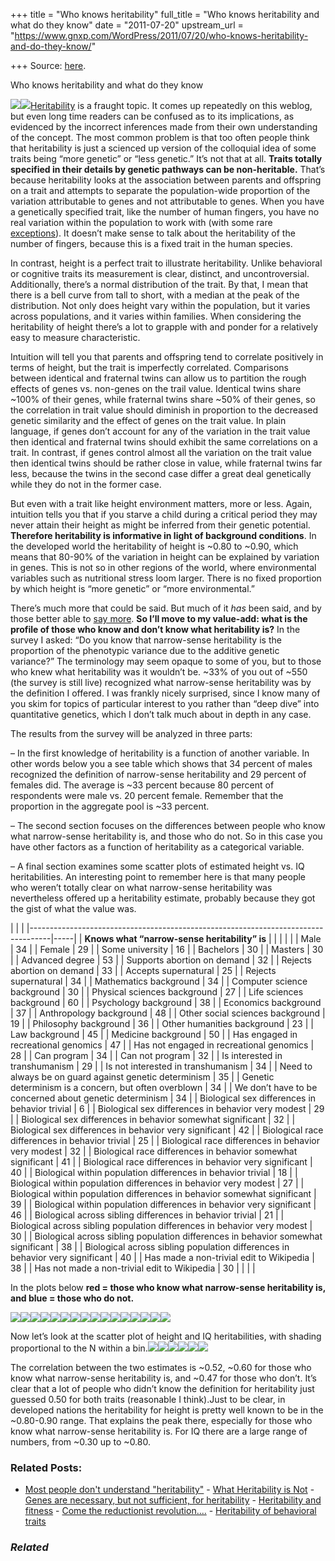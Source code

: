 +++
title = "Who knows heritability"
full_title = "Who knows heritability and what do they know"
date = "2011-07-20"
upstream_url = "https://www.gnxp.com/WordPress/2011/07/20/who-knows-heritability-and-do-they-know/"

+++
Source: [here](https://www.gnxp.com/WordPress/2011/07/20/who-knows-heritability-and-do-they-know/).

Who knows heritability and what do they know

[![](https://i0.wp.com/blogs.discovermagazine.com/gnxp/files/2011/07/herit3.jpg?resize=300%2C275)![](https://i0.wp.com/blogs.discovermagazine.com/gnxp/files/2011/07/herit3.jpg?resize=300%2C275)](https://i0.wp.com/blogs.discovermagazine.com/gnxp/files/2011/07/herit3.jpg)[Heritability](https://en.wikipedia.org/wiki/Heritability) is a fraught topic. It comes up repeatedly on this weblog, but even long time readers can be confused as to its implications, as evidenced by the incorrect inferences made from their own understanding of the concept. The most common problem is that too often people think that heritability is just a scienced up version of the colloquial idea of some traits being “more genetic” or “less genetic.” It’s not that at all. **Traits totally specified in their details by genetic pathways can be non-heritable.** That’s because heritability looks at the association between parents and offspring on a trait and attempts to separate the population-wide proportion of the variation attributable to genes and not attributable to genes. When you have a genetically specified trait, like the number of human fingers, you have no real variation within the population to work with (with some rare [exceptions](https://en.wikipedia.org/wiki/Polydactyly#People_affected)). It doesn’t make sense to talk about the heritability of the number of fingers, because this is a fixed trait in the human species.

In contrast, height is a perfect trait to illustrate heritability. Unlike behavioral or cognitive traits its measurement is clear, distinct, and uncontroversial. Additionally, there’s a normal distribution of the trait. By that, I mean that there is a bell curve from tall to short, with a median at the peak of the distribution. Not only does height vary within the population, but it varies across populations, and it varies within families. When considering the heritability of height there’s a lot to grapple with and ponder for a relatively easy to measure characteristic.

Intuition will tell you that parents and offspring tend to correlate positively in terms of height, but the trait is imperfectly correlated. Comparisons between identical and fraternal twins can allow us to partition the rough effects of genes vs. non-genes on the trail value. Identical twins share \~100% of their genes, while fraternal twins share \~50% of their genes, so the correlation in trait value should diminish in proportion to the decreased genetic similarity and the effect of genes on the trait value. In plain language, if genes don’t account for any of the variation in the trait value then identical and fraternal twins should exhibit the same correlations on a trait. In contrast, if genes control almost all the variation on the trait value then identical twins should be rather close in value, while fraternal twins far less, because the twins in the second case differ a great deal genetically while they do not in the former case.

But even with a trait like height environment matters, more or less. Again, intuition tells you that if you starve a child during a critical period they may never attain their height as might be inferred from their genetic potential. **Therefore heritability is informative in light of background conditions**. In the developed world the heritability of height is \~0.80 to \~0.90, which means that 80-90% of the variation in height can be explained by variation in genes. This is not so in other regions of the world, where environmental variables such as nutritional stress loom larger. There is no fixed proportion by which height is “more genetic” or “more environmental.”

There’s much more that could be said. But much of it *has* been said, and by those better able to [say more](https://www.amazon.com/exec/obidos/ASIN/0582243025/geneexpressio-20). **So I’ll move to my value-add: what is the profile of those who know and don’t know what heritability is?** In the survey I asked: “Do you know that narrow-sense heritability is the proportion of the phenotypic variance due to the additive genetic variance?” The terminology may seem opaque to some of you, but to those who knew what heritability was it wouldn’t be. \~33% of you out of \~550 (the survey is still live) recognized what narrow-sense heritability was by the definition I offered. I was frankly nicely surprised, since I know many of you skim for topics of particular interest to you rather than “deep dive” into quantitative genetics, which I don’t talk much about in depth in any case.

The results from the survey will be analyzed in three parts:

– In the first knowledge of heritability is a function of another variable. In other words below you a see table which shows that 34 percent of males recognized the definition of narrow-sense heritability and 29 percent of females did. The average is \~33 percent because 80 percent of respondents were male vs. 20 percent female. Remember that the proportion in the aggregate pool is \~33 percent.

– The second section focuses on the differences between people who know what narrow-sense heritability is, and those who do not. So in this case you have other factors as a function of heritability as a categorical variable.

– A final section examines some scatter plots of estimated height vs. IQ heritabilities. An interesting point to remember here is that many people who weren’t totally clear on what narrow-sense heritability was nevertheless offered up a heritability estimate, probably because they got the gist of what the value was.

|                                                                                   |     | |-----------------------------------------------------------------------------------|-----| | **Knows what “narrow-sense heritability” is**                                     |     | |                                                                                   |     | | Male                                                                              | 34  | | Female                                                                            | 29  | | Some university                                                                   | 16  | | Bachelors                                                                         | 30  | | Masters                                                                           | 30  | | Advanced degree                                                                   | 53  | | Supports abortion on demand                                                       | 32  | | Rejects abortion on demand                                                        | 33  | | Accepts supernatural                                                              | 25  | | Rejects supernatural                                                              | 34  | | Mathematics background                                                            | 34  | | Computer science background                                                       | 30  | | Physical sciences background                                                      | 27  | | Life sciences background                                                          | 60  | | Psychology background                                                             | 38  | | Economics background                                                              | 37  | | Anthropology background                                                           | 48  | | Other social sciences background                                                  | 19  | | Philosophy background                                                             | 36  | | Other humanities background                                                       | 23  | | Law background                                                                    | 45  | | Medicine background                                                               | 50  | | Has engaged in recreational genomics                                              | 47  | | Has not engaged in recreational genomics                                          | 28  | | Can program                                                                       | 34  | | Can not program                                                                   | 32  | | Is interested in transhumanism                                                    | 29  | | Is not interested in transhumanism                                                | 34  | | Need to always be on guard against genetic determinism                            | 35  | | Genetic determinism is a concern, but often overblown                             | 34  | | We don’t have to be concerned about genetic determinism                           | 34  | | Biological sex differences in behavior trivial                                    | 6   | | Biological sex differences in behavior very modest                                | 29  | | Biological sex differences in behavior somewhat significant                       | 32  | | Biological sex differences in behavior very significant                           | 42  | | Biological race differences in behavior trivial                                   | 25  | | Biological race differences in behavior very modest                               | 32  | | Biological race differences in behavior somewhat significant                      | 41  | | Biological race differences in behavior very significant                          | 40  | | Biological within population differences in behavior trivial                      | 18  | | Biological within population differences in behavior very modest                  | 27  | | Biological within population differences in behavior somewhat significant         | 39  | | Biological within population differences in behavior very significant             | 46  | | Biological across sibling differences in behavior trivial                         | 21  | | Biological across sibling population differences in behavior very modest          | 30  | | Biological across sibling population differences in behavior somewhat significant | 38  | | Biological across sibling population differences in behavior very significant     | 40  | | Has made a non-trivial edit to Wikipedia                                          | 38  | | Has not made a non-trivial edit to Wikipedia                                      | 30  | |                                                                                   |     |

In the plots below **red = those who know what narrow-sense heritability is, and blue = those who do not.**

[![](https://i0.wp.com/blogs.discovermagazine.com/gnxp/files/2011/07/surveyage.png?resize=553%2C552)![](https://i0.wp.com/blogs.discovermagazine.com/gnxp/files/2011/07/surveyage.png?resize=553%2C552)](https://i0.wp.com/blogs.discovermagazine.com/gnxp/files/2011/07/surveyage.png)[![](https://i0.wp.com/blogs.discovermagazine.com/gnxp/files/2011/07/surveysocialliberal.png?resize=553%2C552)![](https://i0.wp.com/blogs.discovermagazine.com/gnxp/files/2011/07/surveysocialliberal.png?resize=553%2C552)](https://i0.wp.com/blogs.discovermagazine.com/gnxp/files/2011/07/surveysocialliberal.png)[![](https://i0.wp.com/blogs.discovermagazine.com/gnxp/files/2011/07/surveyeconliberal.png?resize=553%2C552)![](https://i0.wp.com/blogs.discovermagazine.com/gnxp/files/2011/07/surveyeconliberal.png?resize=553%2C552)](https://i0.wp.com/blogs.discovermagazine.com/gnxp/files/2011/07/surveyeconliberal.png)[![](https://i0.wp.com/blogs.discovermagazine.com/gnxp/files/2011/07/surveyHeight.png?resize=553%2C552)![](https://i0.wp.com/blogs.discovermagazine.com/gnxp/files/2011/07/surveyHeight.png?resize=553%2C552)](https://i0.wp.com/blogs.discovermagazine.com/gnxp/files/2011/07/surveyHeight.png)[![](https://i0.wp.com/blogs.discovermagazine.com/gnxp/files/2011/07/surveyIQheritability.png?resize=553%2C552)![](https://i0.wp.com/blogs.discovermagazine.com/gnxp/files/2011/07/surveyIQheritability.png?resize=553%2C552)](https://i0.wp.com/blogs.discovermagazine.com/gnxp/files/2011/07/surveyIQheritability.png)[![](https://i0.wp.com/blogs.discovermagazine.com/gnxp/files/2011/07/surveyReportedIQ.png?resize=553%2C552)![](https://i0.wp.com/blogs.discovermagazine.com/gnxp/files/2011/07/surveyReportedIQ.png?resize=553%2C552)](https://i0.wp.com/blogs.discovermagazine.com/gnxp/files/2011/07/surveyReportedIQ.png)[![](https://i0.wp.com/blogs.discovermagazine.com/gnxp/files/2011/07/yearsOfEducation.png?resize=553%2C552)![](https://i0.wp.com/blogs.discovermagazine.com/gnxp/files/2011/07/yearsOfEducation.png?resize=553%2C552)](https://i0.wp.com/blogs.discovermagazine.com/gnxp/files/2011/07/yearsOfEducation.png)[![](https://i0.wp.com/blogs.discovermagazine.com/gnxp/files/2011/07/surveyYearsRead.png?resize=553%2C552)![](https://i0.wp.com/blogs.discovermagazine.com/gnxp/files/2011/07/surveyYearsRead.png?resize=553%2C552)](https://i0.wp.com/blogs.discovermagazine.com/gnxp/files/2011/07/surveyYearsRead.png)

Now let’s look at the scatter plot of height and IQ heritabilities, with shading proportional to the N within a bin.[![](https://i0.wp.com/blogs.discovermagazine.com/gnxp/files/2011/07/heightvsIQ.png?resize=553%2C552)![](https://i0.wp.com/blogs.discovermagazine.com/gnxp/files/2011/07/heightvsIQ.png?resize=553%2C552)](https://i0.wp.com/blogs.discovermagazine.com/gnxp/files/2011/07/heightvsIQ.png)[![](https://i0.wp.com/blogs.discovermagazine.com/gnxp/files/2011/07/heightvsIQknows.png?resize=553%2C552)![](https://i0.wp.com/blogs.discovermagazine.com/gnxp/files/2011/07/heightvsIQknows.png?resize=553%2C552)](https://i0.wp.com/blogs.discovermagazine.com/gnxp/files/2011/07/heightvsIQknows.png)[![](https://i0.wp.com/blogs.discovermagazine.com/gnxp/files/2011/07/heightvsIQdoesntknow.png?resize=553%2C552)![](https://i0.wp.com/blogs.discovermagazine.com/gnxp/files/2011/07/heightvsIQdoesntknow.png?resize=553%2C552)](https://i0.wp.com/blogs.discovermagazine.com/gnxp/files/2011/07/heightvsIQdoesntknow.png)

The correlation between the two estimates is \~0.52, \~0.60 for those who know what narrow-sense heritability is, and \~0.47 for those who don’t. It’s clear that a lot of people who didn’t know the definition for heritability just guessed 0.50 for both traits (reasonable I think).Just to be clear, in developed nations the heritability for height is pretty well known to be in the \~0.80-0.90 range. That explains the peak there, especially for those who know what narrow-sense heritability is. For IQ there are a large range of numbers, from \~0.30 up to \~0.80.

### Related Posts:

- [Most people don't understand
  "heritability"](https://www.gnxp.com/WordPress/2012/01/29/most-people-dont-understand-heritability/) - [What Heritability is
  Not](https://www.gnxp.com/WordPress/2009/12/15/what-heritability-is-not/) - [Genes are necessary, but not sufficient, for
  heritability](https://www.gnxp.com/WordPress/2007/11/14/genes-are-necessary-but-not-sufficient-for-heritability/) - [Heritability and
  fitness](https://www.gnxp.com/WordPress/2010/10/11/heritability-and-fitness/) - [Come the reductionist
  revolution....](https://www.gnxp.com/WordPress/2006/03/26/come-the-reductionist-revolution/) - [Heritability of behavioral
  traits](https://www.gnxp.com/WordPress/2012/06/28/heritability-of-behavioral-traits/)

### *Related*

[](https://www.addtoany.com/add_to/facebook?linkurl=https%3A%2F%2Fwww.gnxp.com%2FWordPress%2F2011%2F07%2F20%2Fwho-knows-heritability-and-do-they-know%2F&linkname=Who%20knows%20heritability%20and%20what%20do%20they%20know "Facebook")[](https://www.addtoany.com/add_to/twitter?linkurl=https%3A%2F%2Fwww.gnxp.com%2FWordPress%2F2011%2F07%2F20%2Fwho-knows-heritability-and-do-they-know%2F&linkname=Who%20knows%20heritability%20and%20what%20do%20they%20know "Twitter")[](https://www.addtoany.com/add_to/email?linkurl=https%3A%2F%2Fwww.gnxp.com%2FWordPress%2F2011%2F07%2F20%2Fwho-knows-heritability-and-do-they-know%2F&linkname=Who%20knows%20heritability%20and%20what%20do%20they%20know "Email")[](https://www.addtoany.com/share)
